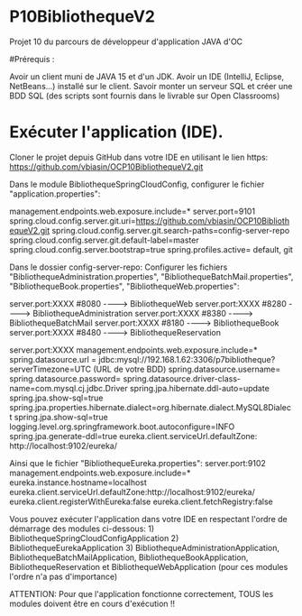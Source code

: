 # P10BibliothequeV2

Projet 10 du parcours de développeur d'application JAVA d'OC


#Prérequis :

Avoir un client muni de JAVA 15 et d'un JDK. 
Avoir un IDE (IntelliJ, Eclipse, NetBeans...) installé sur le client. 
Savoir monter un serveur SQL et créer une BDD SQL (des scripts sont fournis dans le livrable sur Open Classrooms)


# Exécuter l'application (IDE).

Cloner le projet depuis GitHub dans votre IDE en utilisant le lien https:
https://github.com/vbiasin/OCP10BibliothequeV2.git

Dans le module BibliothequeSpringCloudConfig, configurer le fichier "application.properties":

management.endpoints.web.exposure.include=*
server.port=9101
spring.cloud.config.server.git.uri=https://github.com/vbiasin/OCP10BibliothequeV2.git
spring.cloud.config.server.git.search-paths=config-server-repo
spring.cloud.config.server.git.default-label=master
spring.cloud.config.server.bootstrap=true
spring.profiles.active= default, git

Dans le dossier config-server-repo:
Configurer les fichiers  "BibliothequeAdministration.properties",  "BibliothequeBatchMail.properties",  "BibliothequeBook.properties",  "BibliothequeWeb.properties":

server.port:XXXX #8080 ----> BibliothequeWeb
server.port:XXXX #8280 ----> BibliothequeAdministration
server.port:XXXX #8380 ----> BibliothequeBatchMail
server.port:XXXX #8180 ----> BibliothequeBook
server.port:XXXX #8480 ----> BibliothequeReservation

server.port:XXXX
management.endpoints.web.exposure.include=*
spring.datasource.url = jdbc:mysql://192.168.1.62:3306/p7bibliotheque?serverTimezone=UTC (URL de votre BDD)
spring.datasource.username= <votreUtilisateur>
spring.datasource.password= <motDePasseUtilisateur>
spring.datasource.driver-class-name=com.mysql.cj.jdbc.Driver
spring.jpa.hibernate.ddl-auto=update
spring.jpa.show-sql=true
spring.jpa.properties.hibernate.dialect=org.hibernate.dialect.MySQL8Dialect
spring.jpa.show-sql=true
logging.level.org.springframework.boot.autoconfigure=INFO
spring.jpa.generate-ddl=true
eureka.client.serviceUrl.defaultZone: http://localhost:9102/eureka/

Ainsi que le fichier "BibliothequeEureka.properties":
server.port:9102
management.endpoints.web.exposure.include=*
eureka.instance.hostname=localhost
eureka.client.serviceUrl.defaultZone:http://localhost:9102/eureka/
eureka.client.registerWithEureka:false
eureka.client.fetchRegistry:false

Vous pouvez exécuter l'application dans votre IDE en respectant l'ordre de démarrage des modules ci-dessous:
	1) BibliothequeSpringCloudConfigApplication
	2) BibliothequeEurekaApplication
	3) BibliothequeAdministrationApplication, BibliothequeBatchMailApplication, BibliothequeBookApplication, BibliothequeReservation et BibliothequeWebApplication (pour ces modules l'ordre n'a pas d'importance)

ATTENTION: Pour que l'application fonctionne correctement, TOUS les modules doivent être en cours d'exécution !!
